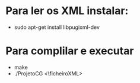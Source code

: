 # Para ler os XML instalar:
- sudo apt-get install libpugixml-dev

# Para complilar e executar
- make
- ./ProjetoCG <\ficheiroXML\>
